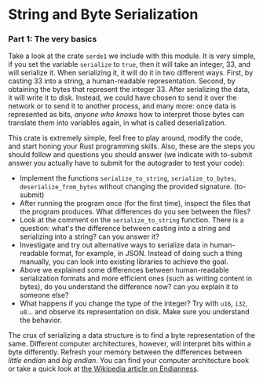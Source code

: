 # String and Byte Serialization

### Part 1: The very basics

Take a look at the crate `serde1` we include with this module. It is very simple, if you set the variable `serialize` to `true`, then it will take an integer, 33, and will serialize it. When serializing it, it will do it in two different ways. First, by casting 33 into a string, a human-readable representation. Second, by obtaining the bytes that represent the integer 33. After serializing the data, it will write it to disk. Instead, we could have chosen to send it over the network or to send it to another process, and many more: once data is represented as bits, *anyone who knows* how to interpret those bytes can translate them into variables again, in what is called deserialization.

This crate is extremely simple, feel free to play around, modify the code, and start honing your Rust programming skills. Also, these are the steps you should follow and questions you should answer (we indicate with to-submit answer you actually have to submit for the autograder to test your code):

* Implement the functions `serialize_to_string`, `serialize_to_bytes`, `deserialize_from_bytes` without changing the provided signature. (to-submit)
* After running the program once (for the first time), inspect the files that the program produces. What differences do you see between the files?
* Look at the comment on the `serialize_to_string` function. There is a question: what's the difference between casting into a string and serializing into a string? can you answer it?
* Investigate and try out alternative ways to serialize data in human-readable format, for example, in JSON. Instead of doing such a thing manually, you can look into existing libraries to achieve the goal.
* Above we explained some differences between human-readable serialization formats and more efficient ones (such as writing content in bytes), do you understand the difference now? can you explain it to someone else?
* What happens if you change the type of the integer? Try with `u16`, `i32`, `u8`... and observe its representation on disk. Make sure you understand the behavior.

The crux of serializing a data structure is to find a byte representation of the same. Different computer architectures, however, will interpret bits within a byte differently. Refresh your memory between the differences between *little endian* and *big endian*. You can find your computer architecture book or take a quick look at [the Wikipedia article on Endianness](https://en.wikipedia.org/wiki/Endianness).
